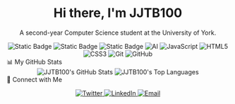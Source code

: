 <div id="header" align="center">
<h1>
Hi there, I'm JJTB100
</h1>
<p>
A second-year Computer Science student at the University of York.
</p>
</div>
<div align="center">
<img alt="Static Badge" src="https://img.shields.io/badge/Python-3776AB" alt="Python">
<img alt="Static Badge" src="https://img.shields.io/badge/Java-Green" alt="Java">
<img alt="Static Badge" src="https://img.shields.io/badge/Csharp-420039" alt="C#">
<img src="https://img.shields.io/badge/AI-12355B" alt="AI">
<img src="https://img.shields.io/badge/JavaScript-F7DF1E" alt="JavaScript">
<img src="https://img.shields.io/badge/HTML5-E34F26" alt="HTML5">
<img src="https://img.shields.io/badge/CSS3-1572B6" alt="CSS3">
<img src="https://img.shields.io/badge/Git-F05032" alt="Git">
<img src="https://img.shields.io/badge/GitHub-181717" alt="GitHub">
</div>
📊 My GitHub Stats
<div align="center">
<img src="https://www.google.com/search?q=https://github-readme-stats.vercel.app/api%3Fusername%3DJJTB100%26show_icons%3Dtrue%26theme%3Dradical%26hide_border%3Dtrue%26include_all_commits%3Dtrue" alt="JJTB100's GitHub Stats"/>
<img src="https://www.google.com/search?q=https://github-readme-stats.vercel.app/api/top-langs/%3Fusername%3DJJTB100%26layout%3Dcompact%26theme%3Dradical%26hide_border%3Dtrue" alt="JJTB100's Top Languages"/>
</div>
🤝 Connect with Me
<p align="center">
<a href="https://twitter.com/[your-twitter-handle]">
<img src="https://www.google.com/search?q=https://img.shields.io/badge/Twitter-1DA1F2%3Fstyle%3Dfor-the-badge%26logo%3Dtwitter%26logoColor%3Dwhite" alt="Twitter"/>
</a>
<a href="https://www.google.com/search?q=https://linkedin.com/in/[your-linkedin-handle]">
<img src="https://www.google.com/search?q=https://img.shields.io/badge/LinkedIn-0A66C2%3Fstyle%3Dfor-the-badge%26logo%3Dlinkedin%26logoColor%3Dwhite" alt="LinkedIn"/>
</a>
<a href="mailto:[your-email@example.com]">
<img src="https://www.google.com/search?q=https://img.shields.io/badge/Email-D14836%3Fstyle%3Dfor-the-badge%26logo%3Dgmail%26logoColor%3Dwhite" alt="Email"/>
</a>
</p>
